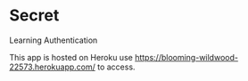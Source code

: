 # Secret
Learning Authentication

This app is hosted on Heroku use https://blooming-wildwood-22573.herokuapp.com/ to access.
